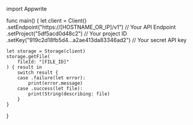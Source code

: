 import Appwrite

func main() {
    let client = Client()
      .setEndpoint("https://[HOSTNAME_OR_IP]/v1") // Your API Endpoint
      .setProject("5df5acd0d48c2") // Your project ID
      .setKey("919c2d18fb5d4...a2ae413da83346ad2") // Your secret API key

    let storage = Storage(client)
    storage.getFile(
        fileId: "[FILE_ID]"
    ) { result in
        switch result {
        case .failure(let error):
            print(error.message)
        case .success(let file):
            print(String(describing: file)
        }
    }
}
